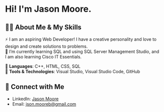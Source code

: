 # Hi! I'm Jason Moore.

## 🧑‍💻 About Me & My Skills

⚡ I am an aspiring Web Developer! I have a creative personality and love to design and create solutions to problems.<br>
🌱 I’m currently learning SQL and using SQL Server Management Studio, and I am also learning Cisco IT Essentials.

🤖 **Languages**: C++, HTML, CSS, SQL<br>
🔨 **Tools & Technologies**: Visual Studio, Visual Studio Code, GitHub

## 🤝 Connect with Me

- LinkedIn: [Jason Moore](www.linkedin.com/in/jsonmoore)
- Email: json.mooreb@gmail.com

